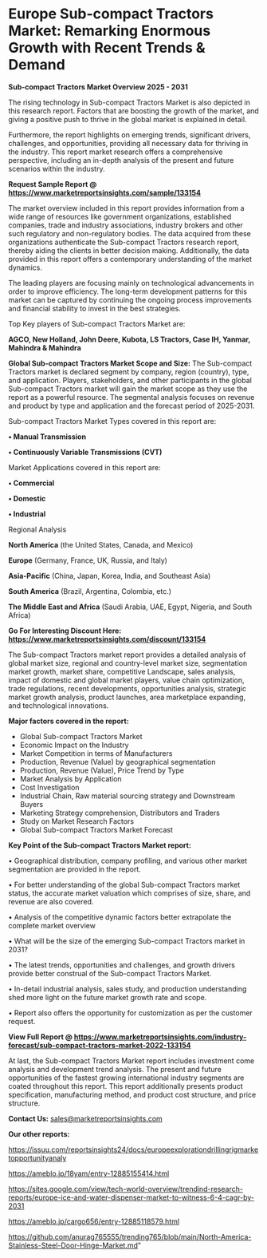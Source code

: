 # Europe Sub-compact Tractors Market: Remarking Enormous Growth with Recent Trends & Demand

<Strong> Sub-compact Tractors Market Overview 2025 - 2031</strong>

The rising technology in Sub-compact Tractors Market is also depicted in this research report. Factors that are boosting the growth of the market, and giving a positive push to thrive in the global market is explained in detail.

Furthermore, the report highlights on emerging trends, significant drivers, challenges, and opportunities, providing all necessary data for thriving in the industry. This report market research offers a comprehensive perspective, including an in-depth analysis of the present and future scenarios within the industry.

<strong>Request Sample Report @ <a href=https://www.marketreportsinsights.com/sample/133154>https://www.marketreportsinsights.com/sample/133154</a></strong>

The market overview included in this report provides information from a wide range of resources like government organizations, established companies, trade and industry associations, industry brokers and other such regulatory and non-regulatory bodies. The data acquired from these organizations authenticate the Sub-compact Tractors research report, thereby aiding the clients in better decision making. Additionally, the data provided in this report offers a contemporary understanding of the market dynamics.

The leading players are focusing mainly on technological advancements in order to improve efficiency. The long-term development patterns for this market can be captured by continuing the ongoing process improvements and financial stability to invest in the best strategies.

Top Key players of Sub-compact Tractors Market are:

<strong>AGCO, New Holland, John Deere, Kubota, LS Tractors, Case IH, Yanmar, Mahindra & Mahindra</strong>

<strong><b>Global Sub-compact Tractors Market Scope and Size:</b></strong>
The Sub-compact Tractors market is declared segment by company, region (country), type, and application. Players, stakeholders, and other participants in the global Sub-compact Tractors market will gain the market scope as they use the report as a powerful resource. The segmental analysis focuses on revenue and product by type and application and the forecast period of 2025-2031.

Sub-compact Tractors Market Types covered in this report are:

<strong>• Manual Transmission

• Continuously Variable Transmissions (CVT)</strong>

Market Applications covered in this report are:

<strong>• Commercial

• Domestic

• Industrial</strong> 

Regional Analysis

<strong>North America</strong> (the United States, Canada, and Mexico)

<strong>Europe</strong> (Germany, France, UK, Russia, and Italy)

<strong>Asia-Pacific</strong> (China, Japan, Korea, India, and Southeast Asia)

<strong>South America</strong> (Brazil, Argentina, Colombia, etc.)

<strong>The Middle East and Africa</strong> (Saudi Arabia, UAE, Egypt, Nigeria, and South Africa)

<strong>Go For Interesting Discount Here: <a href=https://www.marketreportsinsights.com/discount/133154>https://www.marketreportsinsights.com/discount/133154</a></strong>

The Sub-compact Tractors market report provides a detailed analysis of global market size, regional and country-level market size, segmentation market growth, market share, competitive Landscape, sales analysis, impact of domestic and global market players, value chain optimization, trade regulations, recent developments, opportunities analysis, strategic market growth analysis, product launches, area marketplace expanding, and technological innovations.

<strong><b>Major factors covered in the report:</b></strong>
<ul>
  <li>Global Sub-compact Tractors Market </li>
  <li>Economic Impact on the Industry</li>
  <li>Market Competition in terms of Manufacturers</li>
  <li>Production, Revenue (Value) by geographical segmentation</li>
  <li>Production, Revenue (Value), Price Trend by Type</li>
  <li>Market Analysis by Application</li>
  <li>Cost Investigation</li>
  <li>Industrial Chain, Raw material sourcing strategy and Downstream Buyers</li>
  <li>Marketing Strategy comprehension, Distributors and Traders</li>
  <li>Study on Market Research Factors</li>
  <li>Global Sub-compact Tractors Market Forecast</li>
</ul>

<strong><b>Key Point of the Sub-compact Tractors Market report:</b></strong>

• Geographical distribution, company profiling, and various other market segmentation are provided in the report.

• For better understanding of the global Sub-compact Tractors market status, the accurate market valuation which comprises of size, share, and revenue are also covered.

• Analysis of the competitive dynamic factors better extrapolate the complete market overview

• What will be the size of the emerging Sub-compact Tractors market in 2031?

• The latest trends, opportunities and challenges, and growth drivers provide better construal of the Sub-compact Tractors Market.

• In-detail industrial analysis, sales study, and production understanding shed more light on the future market growth rate and scope.

• Report also offers the opportunity for customization as per the customer request.

<strong><b>View Full Report @ <a href=https://www.marketreportsinsights.com/industry-forecast/sub-compact-tractors-market-2022-133154>https://www.marketreportsinsights.com/industry-forecast/sub-compact-tractors-market-2022-133154</a></b></strong>


At last, the Sub-compact Tractors Market report includes investment come analysis and development trend analysis. The present and future opportunities of the fastest growing international industry segments are coated throughout this report. This report additionally presents product specification, manufacturing method, and product cost structure, and price structure.

<strong>Contact Us:</strong>
sales@marketreportsinsights.com

<strong>Our other reports:</strong>

<a href=https://issuu.com/reportsinsights24/docs/europeexplorationdrillingrigmarketopportunityanaly>https://issuu.com/reportsinsights24/docs/europeexplorationdrillingrigmarketopportunityanaly</a>

<a href=https://ameblo.jp/18yam/entry-12885155414.html>https://ameblo.jp/18yam/entry-12885155414.html</a>

<a href=https://sites.google.com/view/tech-world-overview/trendind-research-reports/europe-ice-and-water-dispenser-market-to-witness-6-4-cagr-by-2031>https://sites.google.com/view/tech-world-overview/trendind-research-reports/europe-ice-and-water-dispenser-market-to-witness-6-4-cagr-by-2031</a>

<a href=https://ameblo.jp/cargo656/entry-12885118579.html>https://ameblo.jp/cargo656/entry-12885118579.html</a>

<a href=https://github.com/anurag765555/trending765/blob/main/North-America-Stainless-Steel-Door-Hinge-Market.md>https://github.com/anurag765555/trending765/blob/main/North-America-Stainless-Steel-Door-Hinge-Market.md</a>"
